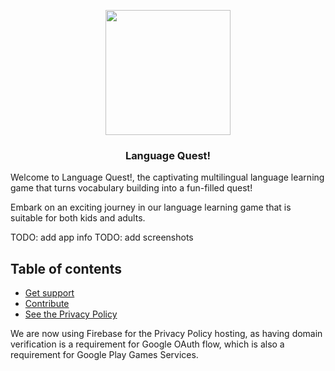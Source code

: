 <p align="center">
  <a href="https://phil-hudson.github.io/LanguageQuestSite/">
    <img src="https://github.com/phil-hudson/LanguageQuestSite/assets/1914950/cbff3c5c-e5af-48d4-9ed4-bd3a99021d0f" width="200">
  </a>
</p>

<h3 align="center">Language Quest!</h3>

Welcome to Language Quest!, the captivating multilingual language learning game that turns vocabulary building into a fun-filled quest!

Embark on an exciting journey in our language learning game that is suitable for both kids and adults.

TODO: add app info
TODO: add screenshots

## Table of contents
- [Get support](/SUPPORT.md)
- [Contribute](/CONTRIBUTING.md)
- [See the Privacy Policy](/PRIVACY_POLICY.md)

We are now using Firebase for the Privacy Policy hosting, as having domain verification is a requirement for Google OAuth flow, which is also a requirement for Google Play Games Services.